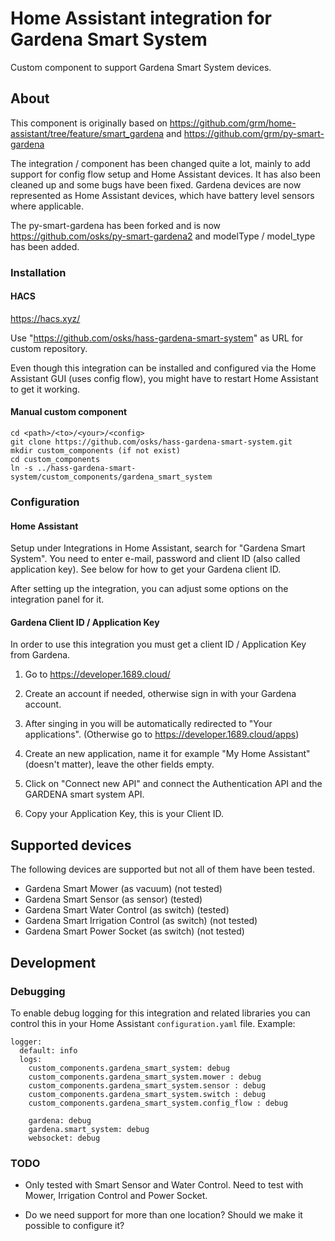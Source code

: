 # Home Assistant integration for Gardena Smart System

Custom component to support Gardena Smart System devices.

## About

This component is originally based on
https://github.com/grm/home-assistant/tree/feature/smart_gardena and
https://github.com/grm/py-smart-gardena

The integration / component has been changed quite a lot, mainly to
add support for config flow setup and Home Assistant devices. It has
also been cleaned up and some bugs have been fixed. Gardena devices
are now represented as Home Assistant devices, which have battery
level sensors where applicable.

The py-smart-gardena has been forked and is now
https://github.com/osks/py-smart-gardena2 and modelType / model_type
has been added.


### Installation

#### HACS

https://hacs.xyz/

Use "https://github.com/osks/hass-gardena-smart-system" as URL for
custom repository.

Even though this integration can be installed and configured via the
Home Assistant GUI (uses config flow), you might have to restart Home
Assistant to get it working.


#### Manual custom component

```
cd <path>/<to>/<your>/<config>
git clone https://github.com/osks/hass-gardena-smart-system.git
mkdir custom_components (if not exist)
cd custom_components
ln -s ../hass-gardena-smart-system/custom_components/gardena_smart_system
```

### Configuration


#### Home Assistant

Setup under Integrations in Home Assistant, search for "Gardena Smart
System". You need to enter e-mail, password and client ID (also called
application key). See below for how to get your Gardena client ID.

After setting up the integration, you can adjust some options on the
integration panel for it.


#### Gardena Client ID / Application Key

In order to use this integration you must get a client ID /
Application Key from Gardena.

1. Go to https://developer.1689.cloud/

2. Create an account if needed, otherwise sign in with your Gardena
   account.

3. After singing in you will be automatically redirected to "Your
   applications". (Otherwise go to https://developer.1689.cloud/apps)

4. Create an new application, name it for example "My Home Assistant"
   (doesn't matter), leave the other fields empty.

5. Click on "Connect new API" and connect the Authentication API and
   the GARDENA smart system API.

6. Copy your Application Key, this is your Client ID.


## Supported devices

The following devices are supported but not all of them have been tested.

* Gardena Smart Mower (as vacuum) (not tested)
* Gardena Smart Sensor (as sensor) (tested)
* Gardena Smart Water Control (as switch) (tested)
* Gardena Smart Irrigation Control (as switch) (not tested)
* Gardena Smart Power Socket (as switch) (not tested)


## Development

### Debugging

To enable debug logging for this integration and related libraries you
can control this in your Home Assistant `configuration.yaml`
file. Example:

```
logger:
  default: info
  logs:
    custom_components.gardena_smart_system: debug
    custom_components.gardena_smart_system.mower : debug
    custom_components.gardena_smart_system.sensor : debug
    custom_components.gardena_smart_system.switch : debug
    custom_components.gardena_smart_system.config_flow : debug

    gardena: debug
    gardena.smart_system: debug
    websocket: debug
```


### TODO

* Only tested with Smart Sensor and Water Control. Need to test with
  Mower, Irrigation Control and Power Socket.

* Do we need support for more than one location? Should we make it
  possible to configure it?
